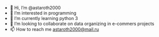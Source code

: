 - 👋 Hi, I’m @astaroth2000
- 👀 I’m interested in programming
- 🌱 I’m currently learning python 3
- 💞️ I’m looking to collaborate on data organizing in e-commers projects
- 📫 How to reach me astaroth2000@mail.ru

<!---
astaroth2000/astaroth2000 is a ✨ special ✨ repository because its `README.md` (this file) appears on your GitHub profile.
You can click the Preview link to take a look at your changes.
--->
